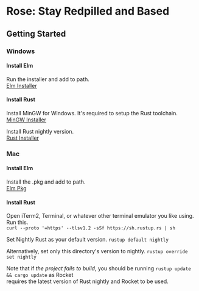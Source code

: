 # Rose: Stay Redpilled and Based

## Getting Started

### Windows
#### Install Elm
  Run the installer and add to path.  
  [Elm Installer](https://github.com/elm/compiler/releases/download/0.19.1/installer-for-windows.exe)

#### Install Rust
  Install MinGW for Windows. It's required to setup the Rust toolchain.  
  [MinGW Installer](https://osdn.net/projects/mingw/downloads/68260/mingw-get-setup.exe/)

  Install Rust nightly version.  
  [Rust Installer](https://static.rust-lang.org/dist/rust-nightly-x86_64-pc-windows-gnu.msi)


### Mac
#### Install Elm
  Install the .pkg and add to path.  
  [Elm Pkg](https://github.com/elm/compiler/releases/download/0.19.1/installer-for-mac.pkg)

#### Install Rust
  Open iTerm2, Terminal, or whatever other terminal emulator you like using. Run this.  
  `curl --proto '=https' --tlsv1.2 -sSf https://sh.rustup.rs | sh`

  Set Nightly Rust as your default version.
  `rustup default nightly`

  Alternatively, set only this directory's version to nightly.
  `rustup override set nightly`

  Note that if *the project fails to build*, you should be running `rustup update && cargo update` as Rocket   
  requires the latest version of Rust nightly and Rocket to be used.
